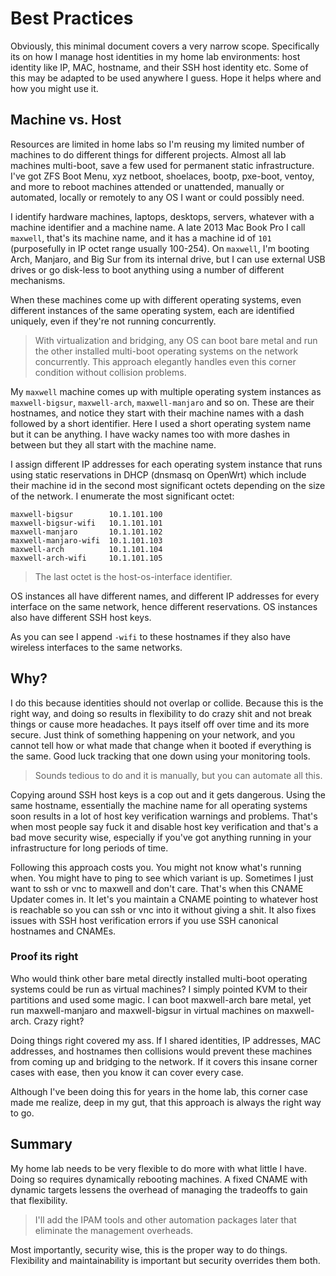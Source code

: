 # Best Practices

Obviously, this minimal document covers a very narrow scope. Specifically its on how I manage host identities in my home lab environments: host identity like IP, MAC, hostname, and their SSH host identity etc. Some of this may be adapted to be used anywhere I guess. Hope it helps where and how you might use it.

## Machine vs. Host

Resources are limited in home labs so I'm reusing my limited number of machines to do different things for different projects. Almost all lab machines multi-boot, save a few used for permanent static infrastructure. I've got ZFS Boot Menu, xyz netboot, shoelaces, bootp, pxe-boot, ventoy, and more to reboot machines attended or unattended, manually or automated, locally or remotely to any OS I want or could possibly need.

I identify hardware machines, laptops, desktops, servers, whatever with a machine identifier and a machine name. A late 2013 Mac Book Pro I call `maxwell`, that's its machine name, and it has a machine id of `101` (purposefully in IP octet range usually 100-254). On `maxwell`, I'm booting Arch, Manjaro, and Big Sur from its internal drive, but I can use external USB drives or go disk-less to boot anything using a number of different mechanisms.

When these machines come up with different operating systems, even different instances of the same operating system, each are identified uniquely, even if they're not running concurrently.

>With virtualization and bridging, any OS can boot bare metal and run the other installed multi-boot operating systems on the network concurrently. This approach elegantly handles even this corner condition without collision problems.

My `maxwell` machine comes up with multiple operating system instances as `maxwell-bigsur`, `maxwell-arch`, `maxwell-manjaro` and so on. These are their hostnames, and notice they start with their machine names with a dash followed by a short identifier. Here I used a short operating system name but it can be anything. I have wacky names too with more dashes in between but they all start with the machine name.

I assign different IP addresses for each operating system instance that runs using static reservations in DHCP (dnsmasq on OpenWrt) which include their machine id in the second most significant octets depending on the size of the network. I enumerate the most significant octet:

```hosts
maxwell-bigsur        10.1.101.100
maxwell-bigsur-wifi   10.1.101.101
maxwell-manjaro       10.1.101.102
maxwell-manjaro-wifi  10.1.101.103
maxwell-arch          10.1.101.104
maxwell-arch-wifi     10.1.101.105
```

>The last octet is the host-os-interface identifier.

OS instances all have different names, and different IP addresses for every interface on the same network, hence different reservations. OS instances also have different SSH host keys.

As you can see I append `-wifi` to these hostnames if they also have wireless interfaces to the same networks.

## Why?

I do this because identities should not overlap or collide. Because this is the right way, and doing so results in flexibility to do crazy shit and not break things or cause more headaches. It pays itself off over time and its more secure. Just think of something happening on your network, and you cannot tell how or what made that change when it booted if everything is the same. Good luck tracking that one down using your monitoring tools.

>Sounds tedious to do and it is manually, but you can automate all this.

Copying around SSH host keys is a cop out and it gets dangerous. Using the same hostname, essentially the machine name for all operating systems soon results in a lot of host key verification warnings and problems. That's when most people say fuck it and disable host key verification and that's a bad move security wise, especially if you've got anything running in your infrastructure for long periods of time.

Following this approach costs you. You might not know what's running when. You might have to ping to see which variant is up. Sometimes I just want to ssh or vnc to maxwell and don't care. That's when this CNAME Updater comes in. It let's you maintain a CNAME pointing to whatever host is reachable so you can ssh or vnc into it without giving a shit. It also fixes issues with SSH host verification errors if you use SSH canonical hostnames and CNAMEs.

### Proof its right

Who would think other bare metal directly installed multi-boot operating systems could be run as virtual machines? I simply pointed KVM to their partitions and used some magic. I can boot maxwell-arch bare metal, yet run maxwell-manjaro and maxwell-bigsur in virtual machines on maxwell-arch. Crazy right?

Doing things right covered my ass. If I shared identities, IP addresses, MAC addresses, and hostnames then collisions would prevent these machines from coming up and bridging to the network. If it covers this insane corner cases with ease, then you know it can cover every case.

Although I've been doing this for years in the home lab, this corner case made me realize, deep in my gut, that this approach is always the right way to go.

## Summary

My home lab needs to be very flexible to do more with what little I have. Doing so requires dynamically rebooting machines. A fixed CNAME with dynamic targets lessens the overhead of managing the tradeoffs to gain that flexibility.

>I'll add the IPAM tools and other automation packages later that eliminate the management overheads.

Most importantly, security wise, this is the proper way to do things. Flexibility and maintainability is important but security overrides them both.
